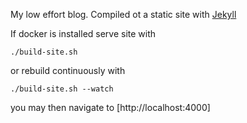 My low effort blog. Compiled ot a static site with [Jekyll](https://jekyllrb.com)

If docker is installed serve site with

```
./build-site.sh
```

or rebuild continuously with

```
./build-site.sh --watch
```

you may then navigate to [http://localhost:4000]
